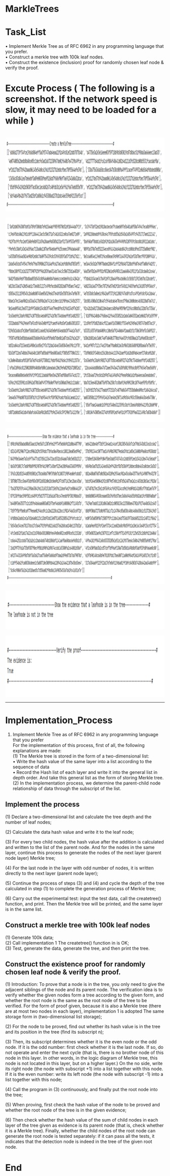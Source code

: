 # MarkleTrees

# Task_List
• Implement Merkle Tree as of RFC 6962 in any programming language that you prefer.  
• Construct a merkle tree with 100k leaf nodes.  
• Construct the existence (inclusion) proof for randomly chosen leaf node & verify the proof.  
# Excute Process ( The following is a screenshot. If the network speed is slow, it may need to be loaded for a while )

<br>
<center>
<img src="CreateMerkelTree.png" width="1462" height="232">
</center>

<br>
<center>
<img src="NextCreatMarkelTree.png" width="1279" height="643">
</center>

<br>
<center>
<img src="Evidence.png" width="1284" height="490">
</center>

<br>
<center>
<img src="EvidenceTwoP.png" width="1271" height="123">
</center>

<br>
<center>
<img src="Verify.png" width="1274" height="192">
</center>

---

# Implementation_Process
1. Implement Merkle Tree as of RFC 6962 in any programming language that you prefer  
For the implementation of this process, first of all, the following explanations are made:  
(1) The Merkle tree is stored in the form of a two-dimensional list:  
• Write the hash value of the same layer into a list according to the sequence of data  
• Record the Hash list of each layer and write it into the general list in depth order. And take this general list as the form of storing Merkle tree.  
(2) In the implementation process, we determine the parent-child node relationship of data through the subscript of the list.  

## Implement the process
(1) Declare a two-dimensional list and calculate the tree depth and the number of leaf nodes;  
  
(2) Calculate the data hash value and write it to the leaf node;  
  
(3) For every two child nodes, the hash value after the addition is calculated and written to the list of the parent node. And for the nodes in the same layer, continue this process to generate the nodes of the next layer (parent node layer) Merkle tree;  
  
(4) For the last node in the layer with odd number of nodes, it is written directly to the next layer (parent node layer);  
  
(5) Continue the process of steps (3) and (4) and cycle the depth of the tree calculated in step (1) to complete the generation process of Merkle tree;  
  
(6) Carry out the experimental test: input the test data, call the createtree() function, and print. Then the Merkle tree will be printed, and the same layer is in the same list.  

## Construct a merkle tree with 100k leaf nodes
(1) Generate 100k data;  
(2) Call implementation 1 The createtree() function in is OK;  
(3) Test, generate the data, generate the tree, and then print the tree.  

## Construct the existence proof for randomly chosen leaf node & verify the proof.
(1) Introduction: To prove that a node is in the tree, you only need to give the adjacent siblings of the node and its parent node. The verification idea is to verify whether the given nodes form a tree according to the given form, and whether the root node is the same as the root node of the tree to be verified. For the form of proof given, because it is also a Merkle tree (there are at most two nodes in each layer), implementation 1 is adopted The same storage form in (two-dimensional list storage);  
  
(2) For the node to be proved, find out whether its hash value is in the tree and its position in the tree (find its subscript n);  
  
(3) Then, its subscript determines whether it is the even node or the odd node. If it is the odd number: first check whether it is the last node. If so, do not operate and enter the next cycle (that is, there is no brother node of this node in this layer. In other words, in the logic diagram of Merkle tree, this node is not located in this layer, but on a higher layer.) On the no side, write its right node (the node with subscript +1) into a list together with this node. If it is the even number: write its left node (the node with subscript -1) into a list together with this node;  
  
(4) Call the program in (3) continuously, and finally put the root node into the tree;  
  
(5) When proving, first check the hash value of the node to be proved and whether the root node of the tree is in the given evidence;  
  
(6) Then check whether the hash value of the sum of child nodes in each layer of the tree given as evidence is its parent node (that is, check whether it is a Merkle tree). Finally, whether the child nodes of the root node can generate the root node is tested separately: if it can pass all the tests, it indicates that the detection node is indeed in the tree of the given root node.  

# End
